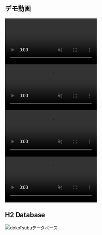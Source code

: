 ## デモ動画
<div><video controls src="https://github.com/user-attachments/assets/1a0f612e-01fd-4081-9402-ab30918920c9" muted="false"></video></div>
<div><video controls src="https://github.com/user-attachments/assets/0ed8c0da-c408-436c-988f-cc36d1c8478f" muted="false"></video></div>
<div><video controls src="https://github.com/user-attachments/assets/a3eca49b-06f1-4df8-8812-b46600e2fd1a" muted="false"></video></div>
<div><video controls src="https://github.com/user-attachments/assets/057da773-8b1d-4122-8c11-2a144fc6d9c6" muted="false"></video></div>

## H2 Database
![dokoTsubuデータベース](https://github.com/user-attachments/assets/d7003e6d-aaf5-402d-9f61-a9e12f6c5717)
